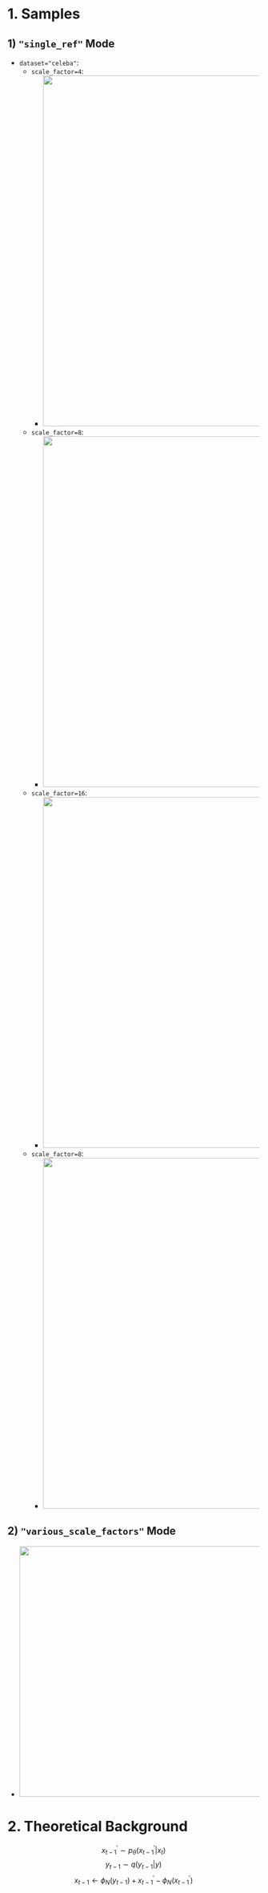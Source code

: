 # 1. Samples
## 1) `"single_ref"` Mode
- `dataset="celeba"`:
    - `scale_factor=4`:
        - <img src="https://github.com/KimRass/ILVR/assets/67457712/d348a564-6632-4b0d-ae27-b881ee022844" width="700">
    - `scale_factor=8`:
        - <img src="https://github.com/KimRass/ILVR/assets/67457712/80b76172-57da-4ac6-bb50-08567af8e903" width="700">
    - `scale_factor=16`:
        - <img src="https://github.com/KimRass/ILVR/assets/67457712/1c282aa4-82df-461a-b7d6-5e26f86440b8" width="700">
    - `scale_factor=8`:
        - <img src="https://github.com/KimRass/ILVR/assets/67457712/f3ceac00-f26d-495e-8bcd-540e8a3f4a33" width="700">
## 2) `"various_scale_factors"` Mode
- <img src="https://github.com/KimRass/ILVR/assets/67457712/7cbb993a-9764-4b7c-a406-eac1ed5e1250" width="500">

<!-- - <img src="" width="700">
- <img src="" width="700">
- <img src="" width="700">
- <img src="" width="700">
- <img src="" width="700">
- <img src="" width="700"> -->

# 2. Theoretical Background
$${x^{\prime}_{t - 1}} \sim p_{\theta}(x^{\prime}_{t - 1} \vert x_{t})$$
$$y_{t - 1} \sim q(y_{t - 1} \vert y)$$
$$x_{t - 1} \leftarrow \phi_{N}(y_{t - 1}) + x^{\prime}_{t - 1} - \phi_{N}(x^{\prime}_{t - 1})$$

